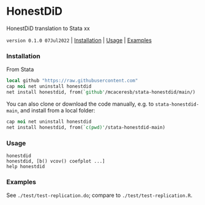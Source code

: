HonestDiD
=========

HonestDiD translation to Stata xx

`version 0.1.0 07Jul2022` | [Installation](#installation) | [Usage](#usage) | [Examples](#examples)

### Installation

From Stata

```stata
local github "https://raw.githubusercontent.com"
cap noi net uninstall honestdid
net install honestdid, from(`github'/mcaceresb/stata-honestdid/main/)
```

You can also clone or download the code manually, e.g. to
`stata-honestdid-main`, and install from a local folder:

```stata
cap noi net uninstall honestdid
net install honestdid, from(`c(pwd)'/stata-honestdid-main)
```

### Usage

```
honestdid
honestdid, [b() vcov() coefplot ...]
help honestdid
```

### Examples

See `./test/test-replication.do`; compare to `./test/test-replication.R`.
